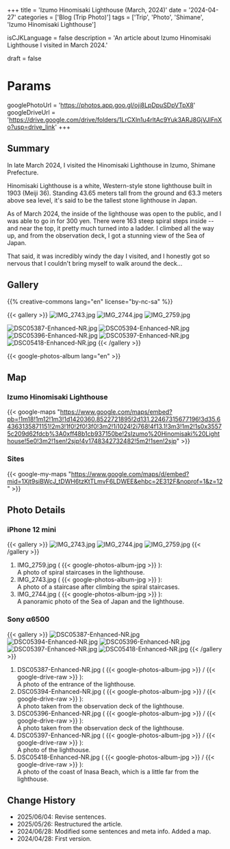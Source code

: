 +++
title = 'Izumo Hinomisaki Lighthouse (March, 2024)'
date = '2024-04-27'
categories = ['Blog (Trip Photo)']
tags = ['Trip', 'Photo', 'Shimane', 'Izumo Hinomisaki Lighthouse']

isCJKLanguage = false
description = 'An article about Izumo Hinomisaki Lighthouse I visited in March 2024.'

draft = false

# Params
googlePhotoUrl = 'https://photos.app.goo.gl/oji8LpDpuSDpVTpX8'
googleDriveUrl = 'https://drive.google.com/drive/folders/1LrCXln1u4rltAc9Yuk3ARJ8GjVJlFnXo?usp=drive_link'
+++


## Summary

In late March 2024, I visited the Hinomisaki Lighthouse in Izumo, Shimane
Prefecture.

Hinomisaki Lighthouse is a white, Western-style stone lighthouse built in 1903
(Meiji 36).
Standing 43.65 meters tall from the ground and 63.3 meters above sea level,
it's said to be the tallest stone lighthouse in Japan.

As of March 2024, the inside of the lighthouse was open to the public, and I
was able to go in for 300 yen.
There were 163 steep spiral steps inside -- and near the top, it pretty much
turned into a ladder.
I climbed all the way up, and from the observation deck, I got a stunning view
of the Sea of Japan.

That said, it was incredibly windy the day I visited, and I honestly got so
nervous that I couldn't bring myself to walk around the deck...


## Gallery

{{% creative-commons lang="en" license="by-nc-sa" %}}

{{< gallery >}}
  <img src="IMG_2743.jpg" alt="IMG_2743.jpg" class="grid-w45" />
  <img src="IMG_2744.jpg" alt="IMG_2744.jpg" class="grid-w45" />
  <img src="IMG_2759.jpg" alt="IMG_2759.jpg" class="grid-w100" />

  <img src="DSC05387-Enhanced-NR.jpg" alt="DSC05387-Enhanced-NR.jpg" class="grid-w33" />
  <img src="DSC05394-Enhanced-NR.jpg" alt="DSC05394-Enhanced-NR.jpg" class="grid-w33" />
  <img src="DSC05396-Enhanced-NR.jpg" alt="DSC05396-Enhanced-NR.jpg" class="grid-w33" />
  <img src="DSC05397-Enhanced-NR.jpg" alt="DSC05397-Enhanced-NR.jpg" class="grid-w66" />
  <img src="DSC05418-Enhanced-NR.jpg" alt="DSC05418-Enhanced-NR.jpg" class="grid-w33" />
{{< /gallery >}}

{{< google-photos-album lang="en" >}}


## Map

### Izumo Hinomisaki Lighthouse

{{< google-maps "https://www.google.com/maps/embed?pb=!1m18!1m12!1m3!1d1420360.8522721895!2d131.22467315677196!3d35.64363135871151!2m3!1f0!2f0!3f0!3m2!1i1024!2i768!4f13.1!3m3!1m2!1s0x35575c209d62fdcb%3A0xff48b1cb937150be!2sIzumo%20Hinomisaki%20Lighthouse!5e0!3m2!1sen!2sjp!4v1748342732482!5m2!1sen!2sjp" >}}


### Sites

{{< google-my-maps "https://www.google.com/maps/d/embed?mid=1Xjt9siBWcJ_tDWH6tzKtTLmvF6LDWEE&ehbc=2E312F&noprof=1&z=12" >}}


## Photo Details

### iPhone 12 mini

{{< gallery >}}
  <img src="IMG_2743.jpg" alt="IMG_2743.jpg" class="grid-w50" />
  <img src="IMG_2744.jpg" alt="IMG_2744.jpg" class="grid-w50" />
  <img src="IMG_2759.jpg" alt="IMG_2759.jpg" class="grid-w100" />
{{< /gallery >}}

1. IMG\_2759.jpg ( {{< google-photos-album-jpg >}} ):  
    A photo of spiral staircases in the lighthouse.
1. IMG\_2743.jpg ( {{< google-photos-album-jpg >}} ):  
    A photo of a staircase after climbing the spiral staircases.
1. IMG\_2744.jpg ( {{< google-photos-album-jpg >}} ):  
    A panoramic photo of the Sea of Japan and the lighthouse.


### Sony α6500

{{< gallery >}}
  <img src="DSC05387-Enhanced-NR.jpg" alt="DSC05387-Enhanced-NR.jpg" class="grid-w33" />
  <img src="DSC05394-Enhanced-NR.jpg" alt="DSC05394-Enhanced-NR.jpg" class="grid-w33" />
  <img src="DSC05396-Enhanced-NR.jpg" alt="DSC05396-Enhanced-NR.jpg" class="grid-w33" />
  <img src="DSC05397-Enhanced-NR.jpg" alt="DSC05397-Enhanced-NR.jpg" class="grid-w33" />
  <img src="DSC05418-Enhanced-NR.jpg" alt="DSC05418-Enhanced-NR.jpg" class="grid-w33" />
{{< /gallery >}}

1. DSC05387-Enhanced-NR.jpg ( {{< google-photos-album-jpg >}} / {{< google-drive-raw >}} ):  
    A photo of the entrance of the lighthouse.
1. DSC05394-Enhanced-NR.jpg ( {{< google-photos-album-jpg >}} / {{< google-drive-raw >}} ):  
    A photo taken from the observation deck of the lighthouse.
1. DSC05396-Enhanced-NR.jpg ( {{< google-photos-album-jpg >}} / {{< google-drive-raw >}} ):  
    A photo taken from the observation deck of the lighthouse.
1. DSC05397-Enhanced-NR.jpg ( {{< google-photos-album-jpg >}} / {{< google-drive-raw >}} ):  
    A photo of the lighthouse.
1. DSC05418-Enhanced-NR.jpg ( {{< google-photos-album-jpg >}} / {{< google-drive-raw >}} ):  
    A photo of the coast of Inasa Beach, which is a little far from the lighthouse.


## Change History

- 2025/06/04: Revise sentences.
- 2025/05/26: Restructured the article.
- 2024/06/28: Modified some sentences and meta info. Added a map.
- 2024/04/28: First version.


